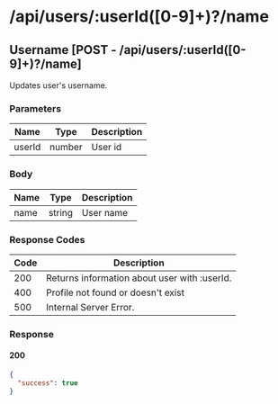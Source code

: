 # /api/users/:userId([0-9]+)?/name

## Username [POST - /api/users/:userId([0-9]+)?/name]

Updates user's username.

### Parameters

| Name   | Type   | Description |
|--------|--------|-------------|
| userId | number | User id     |

### Body

| Name | Type   | Description |
|------|--------|-------------|
| name | string | User name   |

### Response Codes

| Code | Description                                  |
|------|----------------------------------------------|
| 200  | Returns information about user with :userId. |
| 400  | Profile not found or doesn't exist           |
| 500  | Internal Server Error.                       |

### Response

#### 200

```json
{
  "success": true
}
```